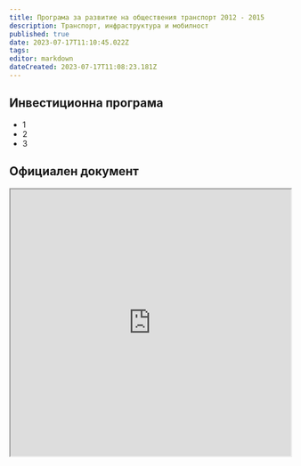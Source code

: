 ```yaml
---
title: Програма за развитие на обществения транспорт 2012 - 2015
description: Транспорт, инфраструктура и мобилност
published: true
date: 2023-07-17T11:10:45.022Z
tags: 
editor: markdown
dateCreated: 2023-07-17T11:08:23.181Z
---
```


## Инвестиционна програма

- 1 
- 2
- 3

## Официален документ
<iframe src="https://drive.google.com/file/d/1AmAOCdMx4W2Mz7NeyUZig04YjG-TK5qC/preview" width="100%" height="480"></iframe>


